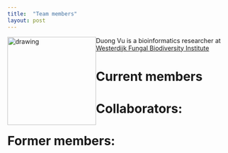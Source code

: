 ```yaml
---
title:  "Team members"
layout: post
---
```


<img src="https://MycoAI.github.io/photos/portrait_DuongVu.jpg" alt="drawing" style="float: left; height:200px;" />

Duong Vu is a bioinformatics researcher at [Westerdijk Fungal Biodiversity Institute](https://wi.knaw.nl/)



# Current members

# Collaborators:


# Former members:
